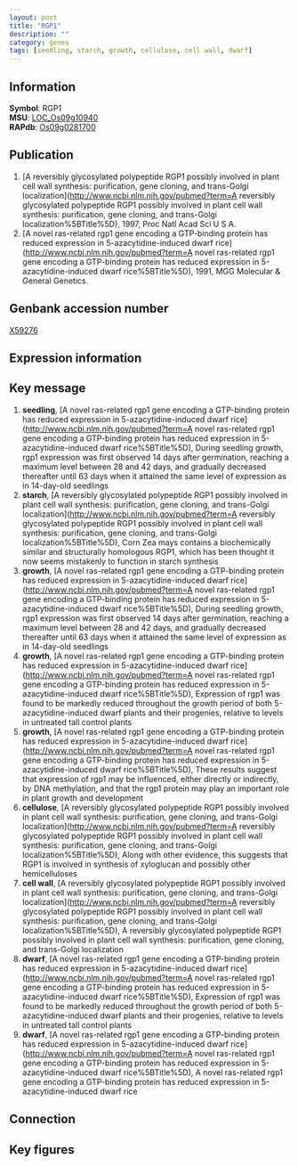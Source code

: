 ```yaml
---
layout: post
title: "RGP1"
description: ""
category: genes
tags: [seedling, starch, growth, cellulose, cell wall, dwarf]
---
```


## Information
__Symbol__: RGP1  
__MSU__: [LOC_Os09g10940](http://rice.plantbiology.msu.edu/cgi-bin/ORF_infopage.cgi?orf=LOC_Os09g10940)  
__RAPdb__: [Os09g0281700](http://rapdb.dna.affrc.go.jp/viewer/gbrowse_details/irgsp1?name=Os09g0281700)  

## Publication
1. [A reversibly glycosylated polypeptide RGP1 possibly involved in plant cell wall synthesis: purification, gene cloning, and trans-Golgi localization](http://www.ncbi.nlm.nih.gov/pubmed?term=A reversibly glycosylated polypeptide RGP1 possibly involved in plant cell wall synthesis: purification, gene cloning, and trans-Golgi localization%5BTitle%5D), 1997, Proc Natl Acad Sci U S A.
2. [A novel ras-related rgp1 gene encoding a GTP-binding protein has reduced expression in 5-azacytidine-induced dwarf rice](http://www.ncbi.nlm.nih.gov/pubmed?term=A novel ras-related rgp1 gene encoding a GTP-binding protein has reduced expression in 5-azacytidine-induced dwarf rice%5BTitle%5D), 1991, MGG Molecular & General Genetics.

## Genbank accession number
[X59276](http://www.ncbi.nlm.nih.gov/nuccore/X59276)  

## Expression information

## Key message
1. __seedling__, [A novel ras-related rgp1 gene encoding a GTP-binding protein has reduced expression in 5-azacytidine-induced dwarf rice](http://www.ncbi.nlm.nih.gov/pubmed?term=A novel ras-related rgp1 gene encoding a GTP-binding protein has reduced expression in 5-azacytidine-induced dwarf rice%5BTitle%5D),  During seedling growth, rgp1 expression was first observed 14 days after germination, reaching a maximum level between 28 and 42 days, and gradually decreased thereafter until 63 days when it attained the same level of expression as in 14-day-old seedlings
2. __starch__, [A reversibly glycosylated polypeptide RGP1 possibly involved in plant cell wall synthesis: purification, gene cloning, and trans-Golgi localization](http://www.ncbi.nlm.nih.gov/pubmed?term=A reversibly glycosylated polypeptide RGP1 possibly involved in plant cell wall synthesis: purification, gene cloning, and trans-Golgi localization%5BTitle%5D),  Corn Zea mays contains a biochemically similar and structurally homologous RGP1, which has been thought it now seems mistakenly to function in starch synthesis
3. __growth__, [A novel ras-related rgp1 gene encoding a GTP-binding protein has reduced expression in 5-azacytidine-induced dwarf rice](http://www.ncbi.nlm.nih.gov/pubmed?term=A novel ras-related rgp1 gene encoding a GTP-binding protein has reduced expression in 5-azacytidine-induced dwarf rice%5BTitle%5D),  During seedling growth, rgp1 expression was first observed 14 days after germination, reaching a maximum level between 28 and 42 days, and gradually decreased thereafter until 63 days when it attained the same level of expression as in 14-day-old seedlings
4. __growth__, [A novel ras-related rgp1 gene encoding a GTP-binding protein has reduced expression in 5-azacytidine-induced dwarf rice](http://www.ncbi.nlm.nih.gov/pubmed?term=A novel ras-related rgp1 gene encoding a GTP-binding protein has reduced expression in 5-azacytidine-induced dwarf rice%5BTitle%5D),  Expression of rgp1 was found to be markedly reduced throughout the growth period of both 5-azacytidine-induced dwarf plants and their progenies, relative to levels in untreated tall control plants
5. __growth__, [A novel ras-related rgp1 gene encoding a GTP-binding protein has reduced expression in 5-azacytidine-induced dwarf rice](http://www.ncbi.nlm.nih.gov/pubmed?term=A novel ras-related rgp1 gene encoding a GTP-binding protein has reduced expression in 5-azacytidine-induced dwarf rice%5BTitle%5D),  These results suggest that expression of rgp1 may be influenced, either directly or indirectly, by DNA methylation, and that the rgp1 protein may play an important role in plant growth and development
6. __cellulose__, [A reversibly glycosylated polypeptide RGP1 possibly involved in plant cell wall synthesis: purification, gene cloning, and trans-Golgi localization](http://www.ncbi.nlm.nih.gov/pubmed?term=A reversibly glycosylated polypeptide RGP1 possibly involved in plant cell wall synthesis: purification, gene cloning, and trans-Golgi localization%5BTitle%5D),  Along with other evidence, this suggests that RGP1 is involved in synthesis of xyloglucan and possibly other hemicelluloses
7. __cell wall__, [A reversibly glycosylated polypeptide RGP1 possibly involved in plant cell wall synthesis: purification, gene cloning, and trans-Golgi localization](http://www.ncbi.nlm.nih.gov/pubmed?term=A reversibly glycosylated polypeptide RGP1 possibly involved in plant cell wall synthesis: purification, gene cloning, and trans-Golgi localization%5BTitle%5D), A reversibly glycosylated polypeptide RGP1 possibly involved in plant cell wall synthesis: purification, gene cloning, and trans-Golgi localization
8. __dwarf__, [A novel ras-related rgp1 gene encoding a GTP-binding protein has reduced expression in 5-azacytidine-induced dwarf rice](http://www.ncbi.nlm.nih.gov/pubmed?term=A novel ras-related rgp1 gene encoding a GTP-binding protein has reduced expression in 5-azacytidine-induced dwarf rice%5BTitle%5D),  Expression of rgp1 was found to be markedly reduced throughout the growth period of both 5-azacytidine-induced dwarf plants and their progenies, relative to levels in untreated tall control plants
9. __dwarf__, [A novel ras-related rgp1 gene encoding a GTP-binding protein has reduced expression in 5-azacytidine-induced dwarf rice](http://www.ncbi.nlm.nih.gov/pubmed?term=A novel ras-related rgp1 gene encoding a GTP-binding protein has reduced expression in 5-azacytidine-induced dwarf rice%5BTitle%5D), A novel ras-related rgp1 gene encoding a GTP-binding protein has reduced expression in 5-azacytidine-induced dwarf rice

## Connection

## Key figures


